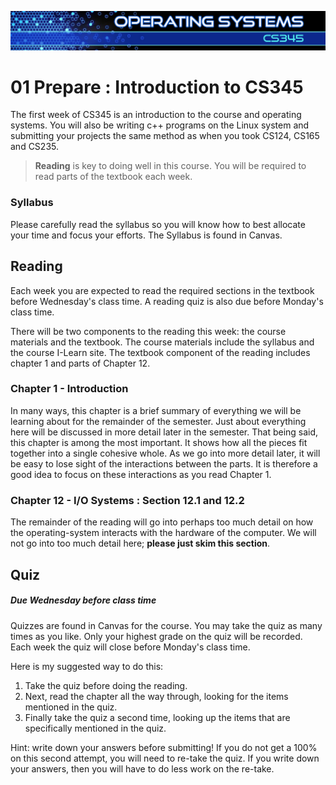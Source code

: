 ![](../images/banner.jpg)

# 01 Prepare : Introduction to CS345

The first week of CS345 is an introduction to the course and operating systems.  You will also be writing c++ programs on the Linux system and submitting your projects the same method as when you took CS124, CS165 and CS235.

> **Reading** is key to doing well in this course.  You will be required to read parts of the textbook each week.

### Syllabus

Please carefully read the syllabus so you will know how to best allocate your time and focus your efforts.  The Syllabus is found in Canvas.

## Reading

Each week you are expected to read the required sections in the textbook before Wednesday's class time. A reading quiz is also due before Monday's class time.

There will be two components to the reading this week: the course materials and the textbook. The course materials include the syllabus and the course I-Learn site. The textbook component of the reading includes chapter 1 and parts of Chapter 12.


### Chapter 1 - Introduction

In many ways, this chapter is a brief summary of everything we will be learning about for the remainder of the semester. Just about everything here will be discussed in more detail later in the semester. That being said, this chapter is among the most important. It shows how all the pieces fit together into a single cohesive whole. As we go into more detail later, it will be easy to lose sight of the interactions between the parts. It is therefore a good idea to focus on these interactions as you read Chapter 1.

### Chapter 12 - I/O Systems : Section 12.1 and 12.2

The remainder of the reading will go into perhaps too much detail on how the operating-system interacts with the hardware of the computer. We will not go into too much detail here; **please just skim this section**.

## Quiz

##### Due Wednesday before class time

Quizzes are found in Canvas for the course. You may take the quiz as many times as you like. Only your highest grade on the quiz will be recorded.  Each week the quiz will close before Monday's class time.

Here is my suggested way to do this:

1.  Take the quiz before doing the reading.
2.  Next, read the chapter all the way through, looking for the items mentioned in the quiz.
3.  Finally take the quiz a second time, looking up the items that are specifically mentioned in the quiz.

Hint: write down your answers before submitting! If you do not get a 100% on this second attempt, you will need to re-take the quiz. If you write down your answers, then you will have to do less work on the re-take.
